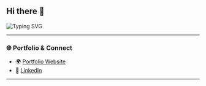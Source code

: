 ## Hi there 👋

<!--
**GokulAIx/GokulAIx** is a ✨ _special_ ✨ repository because its `README.md` (this file) appears on your GitHub profile.

Here are some ideas to get you started:

- 🔭 I’m currently working on ...
- 🌱 I’m currently learning ...
- 👯 I’m looking to collaborate on ...
- 🤔 I’m looking for help with ...
- 💬 Ask me about ...
- 📫 How to reach me: ...
- 😄 Pronouns: ...
- ⚡ Fun fact: ...
-->
<!-- Typing SVG -->
![Typing SVG](https://readme-typing-svg.demolab.com?font=Fira+Code&size=18&duration=7000&pause=1000&color=00F7FF&center=true&vCenter=true&multiline=true&width=800&lines=Hey!+I’m+Gokul+—+“The+mind+behind+the+model.”;Focused+on+NLP%2C+LLMs%2C+and+AI+Agents;Exploring+RAG+pipelines%2C+Neural+Networks+and+RL;Building+not+just+models%2C+but+minds+that+reason.)

---

### 🌐 Portfolio & Connect
- 🌍 [Portfolio Website](https://soft-truffle-eada3e.netlify.app/)
- 💼 [LinkedIn](https://www.linkedin.com/in/gokulsreechandra/)

---

